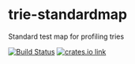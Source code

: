 # trie-standardmap

Standard test map for profiling tries

[![Build Status](https://travis-ci.org/paritytech/trie-standardmap.svg?branch=master)](https://travis-ci.org/paritytech/trie-standardmap)
[![crates.io link](https://img.shields.io/crates/v/trie-standardmap.svg)](https://crates.io/crates/trie-standardmap)